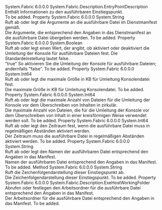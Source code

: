 <Type Name="ExeHostEntryPointDescription" FullName="System.Fabric.Description.ExeHostEntryPointDescription">
  <TypeSignature Language="C#" Value="public sealed class ExeHostEntryPointDescription : System.Fabric.Description.EntryPointDescription" />
  <TypeSignature Language="ILAsm" Value=".class public auto ansi sealed beforefieldinit ExeHostEntryPointDescription extends System.Fabric.Description.EntryPointDescription" />
  <TypeSignature Language="DocId" Value="T:System.Fabric.Description.ExeHostEntryPointDescription" />
  <TypeSignature Language="VB.NET" Value="Public NotInheritable Class ExeHostEntryPointDescription&#xA;Inherits EntryPointDescription" />
  <TypeSignature Language="F#" Value="type ExeHostEntryPointDescription = class&#xA;    inherit EntryPointDescription" />
  <AssemblyInfo>
    <AssemblyName>System.Fabric</AssemblyName>
    <AssemblyVersion>6.0.0.0</AssemblyVersion>
  </AssemblyInfo>
  <Base>
    <BaseTypeName>System.Fabric.Description.EntryPointDescription</BaseTypeName>
  </Base>
  <Interfaces />
  <Docs>
    <summary>
      <para>Enthält Informationen zu den ausführbaren Einstiegspunkt.</para>
    </summary>
    <remarks>To be added.</remarks>
  </Docs>
  <Members>
    <Member MemberName="Arguments">
      <MemberSignature Language="C#" Value="public string Arguments { get; }" />
      <MemberSignature Language="ILAsm" Value=".property instance string Arguments" />
      <MemberSignature Language="DocId" Value="P:System.Fabric.Description.ExeHostEntryPointDescription.Arguments" />
      <MemberSignature Language="VB.NET" Value="Public ReadOnly Property Arguments As String" />
      <MemberSignature Language="F#" Value="member this.Arguments : string" Usage="System.Fabric.Description.ExeHostEntryPointDescription.Arguments" />
      <MemberType>Property</MemberType>
      <AssemblyInfo>
        <AssemblyName>System.Fabric</AssemblyName>
        <AssemblyVersion>6.0.0.0</AssemblyVersion>
      </AssemblyInfo>
      <ReturnValue>
        <ReturnType>System.String</ReturnType>
      </ReturnValue>
      <Docs>
        <summary>
          <para>Ruft ab oder legt die Argumente an die ausführbare Datei im Dienstmanifest gemäß. </para>
        </summary>
        <value>
          <para>Die Argumente, die entsprechend den Angaben in das Dienstmanifest an die ausführbare Datei übergeben werden.</para>
        </value>
        <remarks>To be added.</remarks>
      </Docs>
    </Member>
    <Member MemberName="ConsoleRedirectionEnabled">
      <MemberSignature Language="C#" Value="public bool ConsoleRedirectionEnabled { get; }" />
      <MemberSignature Language="ILAsm" Value=".property instance bool ConsoleRedirectionEnabled" />
      <MemberSignature Language="DocId" Value="P:System.Fabric.Description.ExeHostEntryPointDescription.ConsoleRedirectionEnabled" />
      <MemberSignature Language="VB.NET" Value="Public ReadOnly Property ConsoleRedirectionEnabled As Boolean" />
      <MemberSignature Language="F#" Value="member this.ConsoleRedirectionEnabled : bool" Usage="System.Fabric.Description.ExeHostEntryPointDescription.ConsoleRedirectionEnabled" />
      <MemberType>Property</MemberType>
      <AssemblyInfo>
        <AssemblyName>System.Fabric</AssemblyName>
        <AssemblyVersion>6.0.0.0</AssemblyVersion>
      </AssemblyInfo>
      <ReturnValue>
        <ReturnType>System.Boolean</ReturnType>
      </ReturnValue>
      <Docs>
        <summary>
          <para>Ruft ab oder legt einen Wert, der angibt, ob aktiviert oder deaktiviert die Umleitung der Konsole für ausführbare Dateien fest. Die Standardeinstellung lautet <languageKeyword>false</languageKeyword>.</para>
        </summary>
        <value>
          <para>
            <languageKeyword>"true"</languageKeyword> So aktivieren Sie die Umleitung der Konsole für ausführbare Dateien; andernfalls <languageKeyword>"false"</languageKeyword>.</para>
        </value>
        <remarks>To be added.</remarks>
      </Docs>
    </Member>
    <Member MemberName="ConsoleRedirectionFileMaxSizeInKb">
      <MemberSignature Language="C#" Value="public long ConsoleRedirectionFileMaxSizeInKb { get; }" />
      <MemberSignature Language="ILAsm" Value=".property instance int64 ConsoleRedirectionFileMaxSizeInKb" />
      <MemberSignature Language="DocId" Value="P:System.Fabric.Description.ExeHostEntryPointDescription.ConsoleRedirectionFileMaxSizeInKb" />
      <MemberSignature Language="VB.NET" Value="Public ReadOnly Property ConsoleRedirectionFileMaxSizeInKb As Long" />
      <MemberSignature Language="F#" Value="member this.ConsoleRedirectionFileMaxSizeInKb : int64" Usage="System.Fabric.Description.ExeHostEntryPointDescription.ConsoleRedirectionFileMaxSizeInKb" />
      <MemberType>Property</MemberType>
      <AssemblyInfo>
        <AssemblyName>System.Fabric</AssemblyName>
        <AssemblyVersion>6.0.0.0</AssemblyVersion>
      </AssemblyInfo>
      <ReturnValue>
        <ReturnType>System.Int64</ReturnType>
      </ReturnValue>
      <Docs>
        <summary>
          <para>Ruft ab oder legt die maximale Größe in KB für Umleitung Konsolendatei fest.</para>
        </summary>
        <value>
          <para>Die maximale Größe in KB für Umleitung Konsolendatei.</para>
        </value>
        <remarks>To be added.</remarks>
      </Docs>
    </Member>
    <Member MemberName="ConsoleRedirectionFileRetentionCount">
      <MemberSignature Language="C#" Value="public long ConsoleRedirectionFileRetentionCount { get; }" />
      <MemberSignature Language="ILAsm" Value=".property instance int64 ConsoleRedirectionFileRetentionCount" />
      <MemberSignature Language="DocId" Value="P:System.Fabric.Description.ExeHostEntryPointDescription.ConsoleRedirectionFileRetentionCount" />
      <MemberSignature Language="VB.NET" Value="Public ReadOnly Property ConsoleRedirectionFileRetentionCount As Long" />
      <MemberSignature Language="F#" Value="member this.ConsoleRedirectionFileRetentionCount : int64" Usage="System.Fabric.Description.ExeHostEntryPointDescription.ConsoleRedirectionFileRetentionCount" />
      <MemberType>Property</MemberType>
      <AssemblyInfo>
        <AssemblyName>System.Fabric</AssemblyName>
        <AssemblyVersion>6.0.0.0</AssemblyVersion>
      </AssemblyInfo>
      <ReturnValue>
        <ReturnType>System.Int64</ReturnType>
      </ReturnValue>
      <Docs>
        <summary>
          <para>Ruft ab oder legt die maximale Anzahl von Dateien für die Umleitung der Konsole vor dem Überschreiben von Inhalten in zirkulär. </para>
        </summary>
        <value>
          <para>Die maximale Anzahl von Dateien, die für die Umleitung der Konsole vor dem Überschreiben von Inhalt in einer kreisförmigen Weise verwendet werden soll.</para>
        </value>
        <remarks>To be added.</remarks>
      </Docs>
    </Member>
    <Member MemberName="PeriodicInterval">
      <MemberSignature Language="C#" Value="public long PeriodicInterval { get; }" />
      <MemberSignature Language="ILAsm" Value=".property instance int64 PeriodicInterval" />
      <MemberSignature Language="DocId" Value="P:System.Fabric.Description.ExeHostEntryPointDescription.PeriodicInterval" />
      <MemberSignature Language="VB.NET" Value="Public ReadOnly Property PeriodicInterval As Long" />
      <MemberSignature Language="F#" Value="member this.PeriodicInterval : int64" Usage="System.Fabric.Description.ExeHostEntryPointDescription.PeriodicInterval" />
      <MemberType>Property</MemberType>
      <AssemblyInfo>
        <AssemblyName>System.Fabric</AssemblyName>
        <AssemblyVersion>6.0.0.0</AssemblyVersion>
      </AssemblyInfo>
      <ReturnValue>
        <ReturnType>System.Int64</ReturnType>
      </ReturnValue>
      <Docs>
        <summary>
          <para>Ruft ab oder legt den Zeitraum fest, wenn die ausführbare Datei muss in regelmäßigen Abständen aktiviert werden. </para>
        </summary>
        <value>
          <para>Der Zeitraum muss die ausführbare Datei in regelmäßigen Abständen aktiviert werden.</para>
        </value>
        <remarks>To be added.</remarks>
      </Docs>
    </Member>
    <Member MemberName="Program">
      <MemberSignature Language="C#" Value="public string Program { get; }" />
      <MemberSignature Language="ILAsm" Value=".property instance string Program" />
      <MemberSignature Language="DocId" Value="P:System.Fabric.Description.ExeHostEntryPointDescription.Program" />
      <MemberSignature Language="VB.NET" Value="Public ReadOnly Property Program As String" />
      <MemberSignature Language="F#" Value="member this.Program : string" Usage="System.Fabric.Description.ExeHostEntryPointDescription.Program" />
      <MemberType>Property</MemberType>
      <AssemblyInfo>
        <AssemblyName>System.Fabric</AssemblyName>
        <AssemblyVersion>6.0.0.0</AssemblyVersion>
      </AssemblyInfo>
      <ReturnValue>
        <ReturnType>System.String</ReturnType>
      </ReturnValue>
      <Docs>
        <summary>
          <para>Ruft ab oder legt den Namen der ausführbaren Datei entsprechend den Angaben in das Manifest.</para>
        </summary>
        <value>
          <para>Namen der ausführbaren Datei entsprechend den Angaben in das Manifest.</para>
        </value>
        <remarks>To be added.</remarks>
      </Docs>
    </Member>
    <Member MemberName="ToString">
      <MemberSignature Language="C#" Value="public override string ToString ();" />
      <MemberSignature Language="ILAsm" Value=".method public hidebysig virtual instance string ToString() cil managed" />
      <MemberSignature Language="DocId" Value="M:System.Fabric.Description.ExeHostEntryPointDescription.ToString" />
      <MemberSignature Language="VB.NET" Value="Public Overrides Function ToString () As String" />
      <MemberSignature Language="F#" Value="override this.ToString : unit -&gt; string" Usage="exeHostEntryPointDescription.ToString " />
      <MemberType>Method</MemberType>
      <AssemblyInfo>
        <AssemblyName>System.Fabric</AssemblyName>
        <AssemblyVersion>6.0.0.0</AssemblyVersion>
      </AssemblyInfo>
      <ReturnValue>
        <ReturnType>System.String</ReturnType>
      </ReturnValue>
      <Parameters />
      <Docs>
        <summary>
          <para>Ruft die Zeichenfolgendarstellung dieser Einstiegspunkt ab.</para>
        </summary>
        <returns>
          <para>Die Zeichenfolgendarstellung dieser Einstiegspunkt.</para>
        </returns>
        <remarks>To be added.</remarks>
      </Docs>
    </Member>
    <Member MemberName="WorkingFolder">
      <MemberSignature Language="C#" Value="public System.Fabric.Description.ExeHostWorkingFolder WorkingFolder { get; }" />
      <MemberSignature Language="ILAsm" Value=".property instance valuetype System.Fabric.Description.ExeHostWorkingFolder WorkingFolder" />
      <MemberSignature Language="DocId" Value="P:System.Fabric.Description.ExeHostEntryPointDescription.WorkingFolder" />
      <MemberSignature Language="VB.NET" Value="Public ReadOnly Property WorkingFolder As ExeHostWorkingFolder" />
      <MemberSignature Language="F#" Value="member this.WorkingFolder : System.Fabric.Description.ExeHostWorkingFolder" Usage="System.Fabric.Description.ExeHostEntryPointDescription.WorkingFolder" />
      <MemberType>Property</MemberType>
      <AssemblyInfo>
        <AssemblyName>System.Fabric</AssemblyName>
        <AssemblyVersion>6.0.0.0</AssemblyVersion>
      </AssemblyInfo>
      <ReturnValue>
        <ReturnType>System.Fabric.Description.ExeHostWorkingFolder</ReturnType>
      </ReturnValue>
      <Docs>
        <summary>
          <para>Abrufen oder festlegen den Arbeitsordner für die ausführbare Datei entsprechend den Angaben in das Manifest.</para>
        </summary>
        <value>
          <para>Der Arbeitsordner für die ausführbare Datei entsprechend den Angaben in das Manifest.</para>
        </value>
        <remarks>To be added.</remarks>
      </Docs>
    </Member>
  </Members>
</Type>